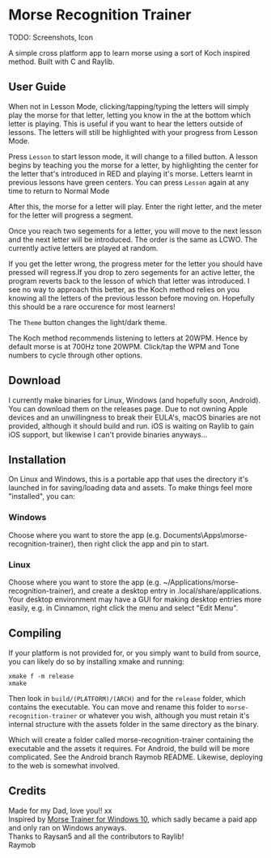# Morse Recognition Trainer

TODO: Screenshots, Icon

A simple cross platform app to learn morse using a sort of Koch inspired method. 
Built with C and Raylib.

## User Guide

When not in Lesson Mode, clicking/tapping/typing the letters will simply play the morse for that letter, letting you know in the at the bottom which letter is playing. This is useful if you want to hear the letters outside of lessons. The letters will still be highlighted with your progress from Lesson Mode.

Press `Lesson` to start lesson mode, it will change to a filled button. A lesson begins by teaching you the morse for a letter, by highlighting the center for the letter that's introduced in RED and playing it's morse. Letters learnt in previous lessons have green centers. You can press `Lesson` again at any time to return to Normal Mode

After this, the morse for a letter will play. Enter the right letter, and the meter for the letter will progress a segment.

Once you reach two segements for a letter, you will move to the next lesson and the next letter will be introduced. 
The order is the same as LCWO. The currently active letters are played at random.

If you get the letter wrong, the progress meter for the letter you should have pressed will regress.If you drop to zero segements for an active letter, the program reverts back to the lesson of which that letter was introduced. I see no way to approach this better, as the Koch method relies on you knowing all the letters of the previous lesson before moving on. Hopefully this should be a rare occurence for most learners!

The `Theme` button changes the light/dark theme.

The Koch method recommends listening to letters at 20WPM. Hence by default morse is at 700Hz tone 20WPM. Click/tap the WPM and Tone numbers to cycle through other options. 

## Download
I currently make binaries for Linux, Windows (and hopefully soon, Android). You can download them on the releases page.
Due to not owning Apple devices and an unwillingness to break their EULA's, macOS binaries are not provided, although it should build and run.
iOS is waiting on Raylib to gain iOS support, but likewise I can't provide binaries anyways...

## Installation

On Linux and Windows, this is a portable app that uses the directory it's launched in for saving/loading data and assets.
To make things feel more "installed", you can:

### Windows
Choose where you want to store the app (e.g. Documents\Apps\morse-recognition-trainer), then right click the app and pin to start.

### Linux
Choose where you want to store the app (e.g. ~/Applications/morse-recognition-trainer), and create a desktop entry in .local/share/applications.
Your desktop environment may have a GUI for making desktop entries more easily, e.g. in Cinnamon, right click the menu and select "Edit Menu".

## Compiling
If your platform is not provided for, or you simply want to build from source, you can likely do so by installing xmake and running:

```
xmake f -m release
xmake
```

Then look in `build/(PLATFORM)/(ARCH)` and for the `release` folder, which contains the executable. 
You can move and rename this folder to `morse-recognition-trainer` or whatever you wish, although you must retain it's internal structure with the assets folder in the same directory as the binary.

Which will create a folder called morse-recognition-trainer containing the executable and the assets it requires.
For Android, the build will be more complicated. See the Android branch Raymob README.
Likewise, deploying to the web is somewhat involved.

## Credits
Made for my Dad, love you!! xx <br>
Inspired by [Morse Trainer for Windows 10](https://apps.microsoft.com/detail/9wzdncrdlzhg?hl=en-us&gl=US), which sadly became a paid app and only ran on Windows anyways. <br>
Thanks to Raysan5 and all the contributors to Raylib! <br>
Raymob <br>